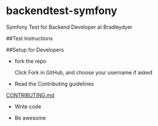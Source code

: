 # backendtest-symfony
Symfony Test for Backend Developer at Bradleydyer

##Test Instructions

##Setup for Developers

 - fork the repo

    Click Fork in GitHub, and choose your username if asked

 - Read the Contributing guidelines

[CONTRIBUTING.md](https://github.com/bradleydyer/backendtest-symfony/blob/master/CONTRIBUTING.md)

- Write code

- Be awesome

